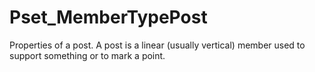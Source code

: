 # Pset_MemberTypePost

Properties of a post. A post is a linear (usually vertical) member used to support something or to mark a point.<!-- end of definition -->
